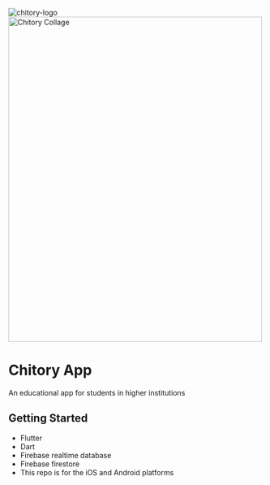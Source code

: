 ![chitory-logo](https://user-images.githubusercontent.com/33707645/209421855-9234a829-5061-4515-bc7f-d2aa97572e46.jpg)
<img src="https://user-images.githubusercontent.com/33707645/233718032-360cf780-02c7-4984-bc3a-25b9c8089360.png" alt="Chitory Collage" width="500" height="640">

# Chitory App

An educational app for students in higher institutions 

## Getting Started
- Flutter
- Dart 
- Firebase realtime database
- Firebase firestore
- This repo is for the iOS and Android platforms
